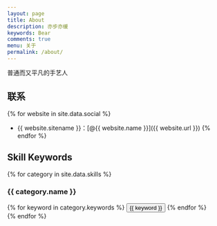```yaml
---
layout: page
title: About
description: 亦步亦缓
keywords: Bear
comments: true
menu: 关于
permalink: /about/
---
```


普通而又平凡的手艺人

## 联系

{% for website in site.data.social %}
* {{ website.sitename }}：[@{{ website.name }}]({{ website.url }})
{% endfor %}

## Skill Keywords

{% for category in site.data.skills %}
### {{ category.name }}
<div class="btn-inline">
{% for keyword in category.keywords %}
<button class="btn btn-outline" type="button">{{ keyword }}</button>
{% endfor %}
</div>
{% endfor %}
